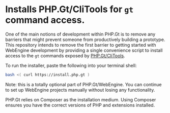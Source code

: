 Installs PHP.Gt/CliTools for `gt` command access.
=================================================

One of the main notions of development within PHP.Gt is to remove any barriers that might prevent someone from productively building a prototype. This repository intends to remove the first barrier to getting started with WebEngine development by providing a single convenience script to install access to the `gt` commands exposed by [PHP.Gt/CliTools][cli-tools].

To run the installer, paste the following into your terminal shell:

```bash
bash <( curl https://install.php.gt )
```

Note: this is a totally optional part of PHP.Gt/WebEngine. You can continue to set up WebEngine projects manually without losing any functionality.

PHP.Gt relies on Composer as the installation medium. Using Composer ensures you have the correct versions of PHP and extensions installed.

[cli-tools]: https://www.php.gt/clitools
